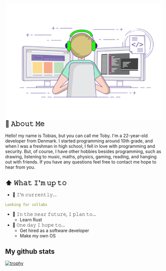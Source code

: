 <img align="right" alt="GIF" src="https://raw.githubusercontent.com/devSouvik/devSouvik/master/gif3.gif" width="500"/>

## :book: 𝙰𝚋𝚘𝚞𝚝 𝙼𝚎

Hello! my name is Tobias, but you can call me Toby. I'm a 22-year-old developer from Denmark. I started programming around 10th grade, and when I was a freshman in high school, I fell in love with programming and security. But, of course, I have other hobbies besides programming, such as drawing, listening to music, maths, physics, gaming, reading, and hanging out with friends. If you have any questions feel free to contact me hope to hear from you.

## ⬆ 𝚆𝚑𝚊𝚝 𝙸'𝚖 𝚞𝚙 𝚝𝚘

- 🔨 𝙸'𝚖 𝚌𝚞𝚛𝚛𝚎𝚗𝚝𝚕𝚢...

```yaml
Looking for collabs
```

- 🎯 𝙸𝚗 𝚝𝚑𝚎 𝚗𝚎𝚊𝚛 𝚏𝚞𝚝𝚞𝚛𝚎, 𝙸 𝚙𝚕𝚊𝚗 𝚝𝚘...
  - Learn Rust
- 🤞 𝙾𝚗𝚎 𝚍𝚊𝚢 𝙸 𝚑𝚘𝚙𝚎 𝚝𝚘...
  - Get hired as a software developer
  - Make my own OS

## My github stats

[![trophy](https://github-profile-trophy.vercel.app/?username=BitOfAByte&theme=github)](https://github.com/ryo-ma/github-profile-trophy)
